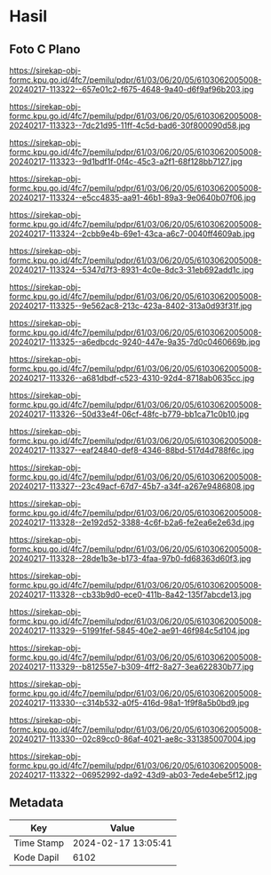 # Hasil

## Foto C Plano

https://sirekap-obj-formc.kpu.go.id/4fc7/pemilu/pdpr/61/03/06/20/05/6103062005008-20240217-113322--657e01c2-f675-4648-9a40-d6f9af96b203.jpg

https://sirekap-obj-formc.kpu.go.id/4fc7/pemilu/pdpr/61/03/06/20/05/6103062005008-20240217-113323--7dc21d95-11ff-4c5d-bad6-30f800090d58.jpg

https://sirekap-obj-formc.kpu.go.id/4fc7/pemilu/pdpr/61/03/06/20/05/6103062005008-20240217-113323--9d1bdf1f-0f4c-45c3-a2f1-68f128bb7127.jpg

https://sirekap-obj-formc.kpu.go.id/4fc7/pemilu/pdpr/61/03/06/20/05/6103062005008-20240217-113324--e5cc4835-aa91-46b1-89a3-9e0640b07f06.jpg

https://sirekap-obj-formc.kpu.go.id/4fc7/pemilu/pdpr/61/03/06/20/05/6103062005008-20240217-113324--2cbb9e4b-69e1-43ca-a6c7-0040ff4609ab.jpg

https://sirekap-obj-formc.kpu.go.id/4fc7/pemilu/pdpr/61/03/06/20/05/6103062005008-20240217-113324--5347d7f3-8931-4c0e-8dc3-31eb692add1c.jpg

https://sirekap-obj-formc.kpu.go.id/4fc7/pemilu/pdpr/61/03/06/20/05/6103062005008-20240217-113325--9e562ac8-213c-423a-8402-313a0d93f31f.jpg

https://sirekap-obj-formc.kpu.go.id/4fc7/pemilu/pdpr/61/03/06/20/05/6103062005008-20240217-113325--a6edbcdc-9240-447e-9a35-7d0c0460669b.jpg

https://sirekap-obj-formc.kpu.go.id/4fc7/pemilu/pdpr/61/03/06/20/05/6103062005008-20240217-113326--a681dbdf-c523-4310-92d4-8718ab0635cc.jpg

https://sirekap-obj-formc.kpu.go.id/4fc7/pemilu/pdpr/61/03/06/20/05/6103062005008-20240217-113326--50d33e4f-06cf-48fc-b779-bb1ca71c0b10.jpg

https://sirekap-obj-formc.kpu.go.id/4fc7/pemilu/pdpr/61/03/06/20/05/6103062005008-20240217-113327--eaf24840-def8-4346-88bd-517d4d788f6c.jpg

https://sirekap-obj-formc.kpu.go.id/4fc7/pemilu/pdpr/61/03/06/20/05/6103062005008-20240217-113327--23c49acf-67d7-45b7-a34f-a267e9486808.jpg

https://sirekap-obj-formc.kpu.go.id/4fc7/pemilu/pdpr/61/03/06/20/05/6103062005008-20240217-113328--2e192d52-3388-4c6f-b2a6-fe2ea6e2e63d.jpg

https://sirekap-obj-formc.kpu.go.id/4fc7/pemilu/pdpr/61/03/06/20/05/6103062005008-20240217-113328--28de1b3e-b173-4faa-97b0-fd68363d60f3.jpg

https://sirekap-obj-formc.kpu.go.id/4fc7/pemilu/pdpr/61/03/06/20/05/6103062005008-20240217-113328--cb33b9d0-ece0-411b-8a42-135f7abcde13.jpg

https://sirekap-obj-formc.kpu.go.id/4fc7/pemilu/pdpr/61/03/06/20/05/6103062005008-20240217-113329--51991fef-5845-40e2-ae91-46f984c5d104.jpg

https://sirekap-obj-formc.kpu.go.id/4fc7/pemilu/pdpr/61/03/06/20/05/6103062005008-20240217-113329--b81255e7-b309-4ff2-8a27-3ea622830b77.jpg

https://sirekap-obj-formc.kpu.go.id/4fc7/pemilu/pdpr/61/03/06/20/05/6103062005008-20240217-113330--c314b532-a0f5-416d-98a1-1f9f8a5b0bd9.jpg

https://sirekap-obj-formc.kpu.go.id/4fc7/pemilu/pdpr/61/03/06/20/05/6103062005008-20240217-113330--02c89cc0-86af-4021-ae8c-331385007004.jpg

https://sirekap-obj-formc.kpu.go.id/4fc7/pemilu/pdpr/61/03/06/20/05/6103062005008-20240217-113322--06952992-da92-43d9-ab03-7ede4ebe5f12.jpg


## Metadata

| Key        | Value               |
| ---------- | ------------------- |
| Time Stamp | 2024-02-17 13:05:41 |
| Kode Dapil | 6102                |



